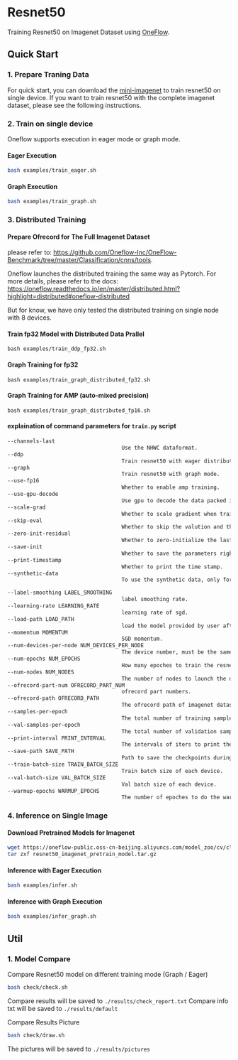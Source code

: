 # Resnet50

Training Resnet50 on Imagenet Dataset using [OneFlow](https://github.com/Oneflow-Inc/oneflow#install-with-pip-package).

## Quick Start
### 1. Prepare Traning Data 

For quick start, you can download the [mini-imagenet](https://oneflow-public.oss-cn-beijing.aliyuncs.com/online_document/dataset/imagenet/mini-imagenet.zip) to train resnet50 on single device. If you want to train resnet50 with the complete imagenet dataset, please see the following instructions.

### 2. Train on single device

Oneflow supports execution in eager mode or graph mode.


#### Eager Execution
```bash
bash examples/train_eager.sh
```

#### Graph Execution

```bash
bash examples/train_graph.sh
```

### 3.  Distributed Training

#### Prepare Ofrecord for The Full Imagenet Dataset
please refer to: https://github.com/Oneflow-Inc/OneFlow-Benchmark/tree/master/Classification/cnns/tools.


Oneflow launches the distributed training the same way as Pytorch. For more details, please refer to the docs: https://oneflow.readthedocs.io/en/master/distributed.html?highlight=distributed#oneflow-distributed

But for know, we have only tested the distributed training on single node with 8 devices. 

#### Train fp32 Model with Distributed Data Prallel

```
bash examples/train_ddp_fp32.sh
```

#### Graph Training for fp32

```
bash examples/train_graph_distributed_fp32.sh
```

#### Graph Training for AMP (auto-mixed precision)

```
bash examples/train_graph_distributed_fp16.sh
```

#### explaination of command parameters for `train.py` script

```bash
--channels-last					 	
									Use the NHWC dataformat.
--ddp								
									Train resnet50 with eager distributed data parallel.
--graph								
									Train resnet50 with graph mode.
--use-fp16						 	
									Whether to enable amp training.
--use-gpu-decode                    
									Use gpu to decode the data packed in ofrecord, only supported in graph mode. 
--scale-grad					 	
									Whether to scale gradient when training in fp32 with graph mode. 
--skip-eval						 	
									Whether to skip the valution and the end of the traning epoch.
--zero-init-residual			  	
									Whether to zero-initialize the last BN in each residual branch.
--save-init						 	
									Whether to save the parameters right after the initialization.
--print-timestamp					
									Whether to print the time stamp.
--synthetic-data					
									To use the synthetic data, only for testing the throughput, no need to provide the real data.

--label-smoothing LABEL_SMOOTHING
									label smoothing rate.
--learning-rate LEARNING_RATE
									learning rate of sgd.
--load-path LOAD_PATH
									load the model provided by user after model initialization.
--momentum MOMENTUM
									SGD momentum.					
--num-devices-per-node NUM_DEVICES_PER_NODE
									The device number, must be the same for each node.
--num-epochs NUM_EPOCHS
									How many epoches to train the resnet50.
--num-nodes NUM_NODES
									The number of nodes to launch the distributed training.
--ofrecord-part-num OFRECORD_PART_NUM
									ofrecord part numbers.
--ofrecord-path OFRECORD_PATH
									The ofrecord path of imagenet dataset.
--samples-per-epoch
									The total number of training samples.
--val-samples-per-epoch
									The total number of validation samples.
--print-interval PRINT_INTERVAL
									The intervals of iters to print the loss during tranining.
--save-path SAVE_PATH
									Path to save the checkpoints during training.
--train-batch-size TRAIN_BATCH_SIZE
									Train batch size of each device.								
--val-batch-size VAL_BATCH_SIZE
									Val batch size of each device.		
--warmup-epochs WARMUP_EPOCHS
									The number of epoches to do the warmup learning rate scheduling.	
```

### 4. Inference on Single Image

#### Download Pretrained Models for Imagenet

```bash
wget https://oneflow-public.oss-cn-beijing.aliyuncs.com/model_zoo/cv/classification/resnet50_imagenet_pretrain_model.tar.gz
tar zxf resnet50_imagenet_pretrain_model.tar.gz
```

#### Inference with Eager Execution
```bash
bash examples/infer.sh
```

#### Inference with Graph Execution
```bash
bash examples/infer_graph.sh
```

## Util
### 1. Model Compare
Compare Resnet50 model on different training mode (Graph / Eager)
```bash
bash check/check.sh
```
Compare results will be saved to `./results/check_report.txt`
Compare info txt will be saved to `./results/default`

Compare Results Picture
```bash
bash check/draw.sh
```
The pictures will be saved to `./results/pictures`
